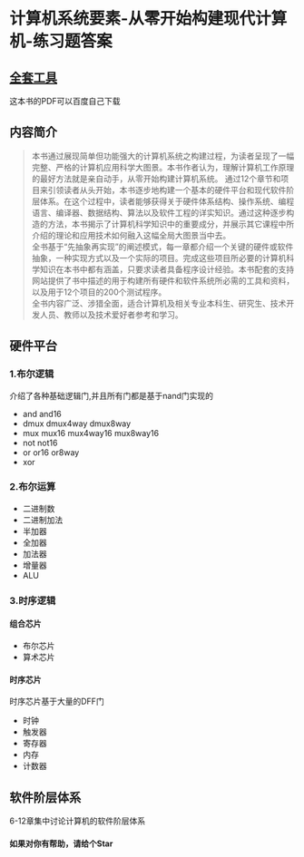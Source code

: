 # 计算机系统要素-从零开始构建现代计算机-练习题答案
## [全套工具](https://github.com/woai3c/teocs-exercises/blob/master/nand2tetris.zip)

这本书的PDF可以百度自己下载

## 内容简介
>本书通过展现简单但功能强大的计算机系统之构建过程，为读者呈现了一幅完整、严格的计算机应用科学大图景。本书作者认为，理解计算机工作原理的最好方法就是亲自动手，从零开始构建计算机系统。
通过12个章节和项目来引领读者从头开始，本书逐步地构建一个基本的硬件平台和现代软件阶层体系。在这个过程中，读者能够获得关于硬件体系结构、操作系统、编程语言、编译器、数据结构、算法以及软件工程的详实知识。通过这种逐步构造的方法，本书揭示了计算机科学知识中的重要成分，并展示其它课程中所介绍的理论和应用技术如何融入这幅全局大图景当中去。
<br>全书基于“先抽象再实现”的阐述模式，每一章都介绍一个关键的硬件或软件抽象，一种实现方式以及一个实际的项目。完成这些项目所必要的计算机科学知识在本书中都有涵盖，只要求读者具备程序设计经验。本书配套的支持网站提供了书中描述的用于构建所有硬件和软件系统所必需的工具和资料，以及用于12个项目的200个测试程序。<br>
全书内容广泛、涉猎全面，适合计算机及相关专业本科生、研究生、技术开发人员、教师以及技术爱好者参考和学习。


## 硬件平台

### 1.布尔逻辑
介绍了各种基础逻辑门,并且所有门都是基于nand门实现的
* and  and16
* dmux  dmux4way  dmux8way
* mux  mux16  mux4way16  mux8way16
* not  not16
* or  or16  or8way
* xor

### 2.布尔运算
* 二进制数
* 二进制加法
* 半加器
* 全加器
* 加法器
* 增量器
* ALU

### 3.时序逻辑
#### 组合芯片
* 布尔芯片
* 算术芯片

#### 时序芯片
时序芯片基于大量的DFF门
* 时钟 
* 触发器 
* 寄存器 
* 内存
* 计数器


## 软件阶层体系
6-12章集中讨论计算机的软件阶层体系

#### 如果对你有帮助，请给个Star
